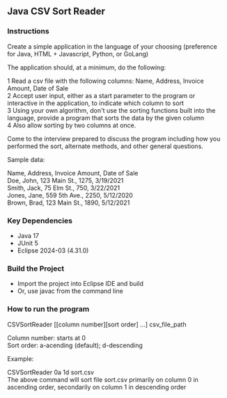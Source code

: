 ## Java CSV Sort Reader

### Instructions

Create a simple application in the language of your choosing (preference for Java, HTML + Javascript, Python, or GoLang) <br>

The application should, at a minimum, do the following:<br>

1 Read a csv file with the following columns: Name, Address, Invoice Amount, Date of Sale<br>
2 Accept user input, either as a start parameter to the program or interactive in the application, to indicate which 
column to sort<br>
3 Using your own algorithm, don't use the sorting functions built into the language, provide a program that sorts the 
data by the given column<br>
4 Also allow sorting by two columns at once.<br>

Come to the interview prepared to discuss the program including how you performed the sort, alternate methods, and other general questions.<br>

Sample data:<br>

Name, Address, Invoice Amount, Date of Sale<br>
Doe, John, 123 Main St., 1275, 3/19/2021<br>
Smith, Jack, 75 Elm St., 750, 3/22/2021<br>
Jones, Jane, 559 5th Ave., 2250, 5/12/2020<br>
Brown, Brad, 123 Main St., 1890, 5/12/2021<br>

### Key Dependencies

- Java 17
- JUnit 5
- Eclipse 2024-03 (4.31.0)

### Build the Project

- Import the project into Eclipse IDE and build
- Or, use javac from the command line

### How to run the program

CSVSortReader [[column number][sort order] ...] csv_file_path<br>

Column number: starts at 0<br>
Sort order: a-acending (default); d-descending<br>

Example:<br>

CSVSortReader 0a 1d sort.csv<br>
The above command will sort file sort.csv primarily on column 0 in ascending order, secondarily on column 1 in descending order<br>
 
